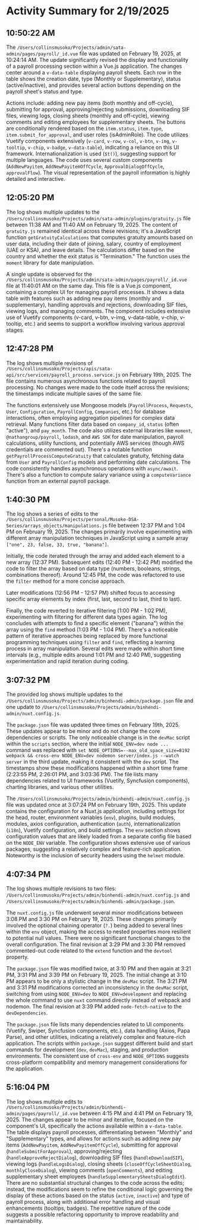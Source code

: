 # Activity Summary for 2/19/2025

## 10:50:22 AM
The `/Users/collinsmusoko/Projects/admin/sata-admin/pages/payroll/_id.vue` file was updated on February 19, 2025, at 10:24:14 AM.  The update significantly revised the display and functionality of a payroll processing section within a Vue.js application.  The changes center around a `v-data-table` displaying payroll sheets.  Each row in the table shows the creation date, type (Monthly or Supplementary), status (active/inactive), and provides several action buttons depending on the payroll sheet's status and type.

Actions include: adding new pay items (both monthly and off-cycle), submitting for approval, approving/rejecting submissions, downloading SIF files, viewing logs, closing sheets (monthly and off-cycle), viewing comments and editing employees for supplementary sheets. The buttons are conditionally rendered based on the `item.status`, `item.type`, `item.submit_for_approval`, and user roles (isAdminRole).  The code utilizes Vuetify components extensively (`v-card`, `v-row`, `v-col`, `v-btn`, `v-img`, `v-tooltip`, `v-chip`, `v-badge`, `v-data-table`), indicating a reliance on this UI framework.  Internationalization is used (`$t()`), suggesting support for multiple languages.  The code uses several custom components (`AddNewPayitem`, `AddNewPayitemOffCycle`, `ApprovalDialogOffCycle`, `approvalFlow`).  The visual representation of the payroll information is highly detailed and interactive.


## 12:05:20 PM
The log shows multiple updates to the `/Users/collinsmusoko/Projects/admin/sata-admin/plugins/gratuity.js` file between 11:38 AM and 11:40 AM on February 19, 2025.  The content of `gratuity.js` remained identical across these revisions; it's a JavaScript function `getGratuityCalculations` that computes gratuity amounts based on user data, including their date of joining, salary, country of employment (UAE or KSA), and leave details.  The calculations differ based on the country and whether the exit status is "Termination."  The function uses the `moment` library for date manipulation.

A single update is observed for the `/Users/collinsmusoko/Projects/admin/sata-admin/pages/payroll/_id.vue` file at 11:40:01 AM on the same day. This file is a Vue.js component, containing a complex UI for managing payroll processes. It shows a data table with features such as adding new pay items (monthly and supplementary), handling approvals and rejections, downloading SIF files, viewing logs, and managing comments.  The component includes extensive use of Vuetify components (v-card, v-btn, v-img, v-data-table, v-chip, v-tooltip, etc.)  and seems to support a workflow involving various approval stages.


## 12:47:28 PM
The log shows multiple revisions of `/Users/collinsmusoko/Projects/apis/sata-api/src/services/payroll_process.service.js` on February 19th, 2025.  The file contains numerous asynchronous functions related to payroll processing.  No changes were made to the code itself across the revisions; the timestamps indicate multiple saves of the same file.

The functions extensively use Mongoose models (`PayrollProcess`, `Requests`, `User`, `Configuration`, `PayrollConfig`, `Companies`, etc.) for database interactions, often employing aggregation pipelines for complex data retrieval.  Many functions filter data based on `company_id`, `status` (often "active"), and `pay_month`.  The code also utilizes external libraries like `moment`, `@nathangroup/payroll`, `lodash`, and `AWS SDK` for date manipulation, payroll calculations, utility functions, and potentially AWS services (though AWS credentials are commented out).  There's a notable function `getPayrollProcessComputeGratuity` that calculates gratuity, fetching data from `User` and `PayrollConfig` models and performing date calculations.  The code consistently handles asynchronous operations with `async/await`.  There's also a function to compute salary variance using a `computeVariance` function from an external payroll package.


## 1:40:30 PM
The log shows a series of edits to the `/Users/collinsmusoko/Projects/personal/Musoko-DSA-Series/arrays_objects/manipulations.js` file between 12:37 PM and 1:04 PM on February 19, 2025.  The changes primarily involve experimenting with different array manipulation techniques in JavaScript using a sample array `["one", 23, false, 33, true, "banana"]`.

Initially, the code iterated through the array and added each element to a new array (12:37 PM).  Subsequent edits (12:40 PM - 12:42 PM) modified the code to filter the array based on data type (numbers, booleans, strings, combinations thereof).  Around 12:45 PM, the code was refactored to use the `filter` method for a more concise approach.

Later modifications (12:56 PM - 12:57 PM) shifted focus to accessing specific array elements by index (first, last, second to last, third to last).

Finally, the code reverted to iterative filtering (1:00 PM - 1:02 PM), experimenting with filtering for different data types again.  The log concludes with attempts to find a specific element ("banana") within the array using the `find` method (1:03 PM - 1:04 PM).  There's a noticeable pattern of iterative approaches being replaced by more functional programming techniques using `filter` and `find`, reflecting a learning process in array manipulation.  Several edits were made within short time intervals (e.g., multiple edits around 1:01 PM and 12:40 PM), suggesting experimentation and rapid iteration during coding.


## 3:07:32 PM
The provided log shows multiple updates to the `/Users/collinsmusoko/Projects/admin/binhendi-admin/package.json` file and one update to `/Users/collinsmusoko/Projects/admin/binhendi-admin/nuxt.config.js`.

The `package.json` file was updated three times on February 19th, 2025.  These updates appear to be minor and do not change the core dependencies or scripts. The only noticeable change is in the `devMac` script within the `scripts` section, where the initial `NODE_ENV=dev node ...` command was replaced with `set NODE_OPTIONS=--max_old_space_size=8192 webpack && cross-env NODE_ENV=dev nodemon server/index.js --watch server` in the third update, making it consistent with the `dev` script.  The timestamps show these modifications happened within a short time frame (2:23:55 PM, 2:26:01 PM, and 3:03:36 PM). The file lists many dependencies related to UI frameworks (Vuetify, Syncfusion components), charting libraries, and various other utilities.

The `/Users/collinsmusoko/Projects/admin/binhendi-admin/nuxt.config.js` file was updated once at 3:07:24 PM on February 19th, 2025. This update contains the configuration for a Nuxt.js application, including settings for the head, router, environment variables (`env`), plugins, build modules, modules, axios configuration, authentication (`auth`), internationalization (`i18n`), Vuetify configuration, and build settings.  The `env` section shows configuration values that are likely loaded from a separate config file based on the `NODE_ENV` variable.  The configuration shows extensive use of various packages, suggesting a relatively complex and feature-rich application.  Noteworthy is the inclusion of security headers using the `helmet` module.


## 4:07:34 PM
The log shows multiple revisions to two files: `/Users/collinsmusoko/Projects/admin/binhendi-admin/nuxt.config.js` and `/Users/collinsmusoko/Projects/admin/binhendi-admin/package.json`.

The `nuxt.config.js` file underwent several minor modifications between 3:08 PM and 3:30 PM on February 19, 2025.  These changes primarily involved the optional chaining operator (`?.`) being added to several lines within the `env` object, making the access to nested properties more resilient to potential null values. There were no significant functional changes to the overall configuration.  The final revision at 3:29 PM and 3:30 PM removed commented-out code related to the `extend` function and the `devtool` property.

The `package.json` file was modified twice, at 3:10 PM and then again at 3:21 PM, 3:31 PM and 3:39 PM on February 19, 2025. The initial change at 3:10 PM appears to be only a stylistic change in the  `devMac` script. The 3:21 PM and 3:31 PM modifications corrected an inconsistency in the `devMac` script, switching from using `NODE_ENV=dev` to `NODE_ENV=development` and  replacing the whole command to use `nuxt` command directly instead of webpack and nodemon.  The final revision at 3:39 PM added `node-fetch-native` to the `devDependencies`.


The `package.json` file lists many dependencies related to UI components (Vuetify, Swiper, Syncfusion components, etc.),  data handling (Axios, Papa Parse),  and other utilities, indicating a relatively complex and feature-rich application.  The scripts within `package.json` suggest different build and start commands for development (`dev`, `devMac`), staging, and production environments.  The consistent use of `cross-env` and `NODE_OPTIONS` suggests cross-platform compatibility and memory management considerations for the application.


## 5:16:04 PM
The log shows multiple edits to `/Users/collinsmusoko/Projects/admin/binhendi-admin/pages/payroll/_id.vue` between 4:15 PM and 4:41 PM on February 19, 2025.  The changes appear to be minor and iterative, focused on the component's UI, specifically the actions available within a `v-data-table`.  The table displays payroll processes, differentiating between "Monthly" and "Supplementary" types, and allows for actions such as adding new pay items (`AddNewPayitem`, `AddNewPayitemOffCycle`), submitting for approval (`handleSubmitForApproval`), approving/rejecting (`handleApproveRejectDialog`), downloading SIF files (`handleDownloadSIF`), viewing logs (`handleLogsDialog`), closing sheets (`closeOffCycleSheetDialog`, `monthlyCloseDialog`), viewing comments (`openComments`), and editing supplementary sheet employees (`handleSupplementarySheetsDialogEdit`).  There are no substantial structural changes to the code across the edits; instead, the modifications seem to refine the conditional logic governing the display of these actions based on the status (`active`, `inactive`) and type of payroll process, along with additional error handling and visual enhancements (tooltips, badges).  The repetitive nature of the code suggests a possible refactoring opportunity to improve readability and maintainability.
